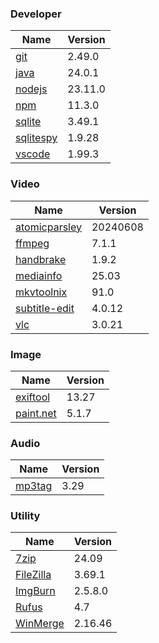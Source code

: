 
### Developer
Name                                                                       | Version
----                                                                       | -------
[git](https://github.com/git-for-windows/git/releases)                     | 2.49.0
[java](https://www.oracle.com/java/technologies/downloads/)                | 24.0.1
[nodejs](https://nodejs.org/en/download/current/)                          | 23.11.0
[npm](https://github.com/npm/cli)                                          | 11.3.0
[sqlite](http://www.sqlite.org/download.html)                              | 3.49.1
[sqlitespy](http://www.yunqa.de/delphi/doku.php/products/sqlitespy/index)  | 1.9.28
[vscode](https://code.visualstudio.com/updates)                            | 1.99.3

### Video
Name                                                                       | Version
----                                                                       | -------
[atomicparsley](https://github.com/wez/atomicparsley)                      | 20240608
[ffmpeg](http://www.ffmpeg.org/download.html)                              | 7.1.1
[handbrake](http://handbrake.fr/downloads.php)                             | 1.9.2
[mediainfo](http://mediaarea.net/us/MediaInfo/Download/Windows)            | 25.03
[mkvtoolnix](https://mkvtoolnix.download/downloads.html)                   | 91.0
[subtitle-edit](https://github.com/SubtitleEdit/subtitleedit/releases)     | 4.0.12
[vlc](https://www.videolan.org/vlc/download-windows.html)                  | 3.0.21

### Image
Name                                                                       | Version
----                                                                       | -------
[exiftool](http://www.sno.phy.queensu.ca/~phil/exiftool/)                  | 13.27
[paint.net](http://www.getpaint.net/download.html)                         | 5.1.7

### Audio
Name                                                                       | Version
----                                                                       | -------
[mp3tag](http://www.mp3tag.de/en/download.html)                            | 3.29

### Utility
Name                                                                       | Version
----                                                                       | -------
[7zip](http://www.7-zip.org/download.html)                                 | 24.09
[FileZilla](https://filezilla-project.org/download.php?show_all=1)         | 3.69.1
[ImgBurn](http://www.imgburn.com/index.php?act=download)                   | 2.5.8.0
[Rufus](https://github.com/pbatard/rufus/releases)                         | 4.7
[WinMerge](http://winmerge.org/downloads/)                                 | 2.16.46
